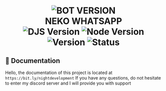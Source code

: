 <h1 align="center">
  <img src="https://cdn.discordapp.com/attachments/1027458270589362257/1118703556699111604/6.gif" alt="BOT VERSION"/><br/>NEKO WHATSAPP<br/>
  <img src="https://img.shields.io/badge/Discord.js-v14-%2334d058?style=flat-square&logo=npm&logoColor=fff" alt="DJS Version"/>
  <img src="https://img.shields.io/badge/Node.js-v16-%2334d058?style=flat-square&logo=npm&logoColor=fff" alt="Node Version"/>
  <img src="https://img.shields.io/badge/Version-1.0.0-%2334d058?style=flat-square&logo=npm&logoColor=fff" alt="Version"/>
  <img src="https://img.shields.io/badge/Status-Online-%2334d058?style=flat-square&logo=npm&logoColor=fff" alt="Status"/>
</h1>
<h3 align="center">

    
## 📢 Documentation
Hello, the documentation of this project is located at `https://bit.ly/nightdevelopment` If you have any questions, do not hesitate 
to enter my discord server and I will provide you with support